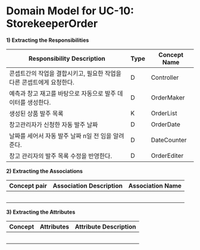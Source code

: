 # Domain Model for UC-10: StorekeeperOrder

**1) Extracting the Responsibilities**

| Responsibility Description                                   | Type | Concept Name |
| ------------------------------------------------------------ | ---- | ------------ |
| 콘셉트간의 작업을 결합시키고, 필요한 작업을 다른 콘셉트에게 요청한다.  |  D  | Controller   |
| 예측과 창고 재고를 바탕으로 자동으로 발주 데이터를 생성한다.        |  D  | OrderMaker    |
| 생성된 상품 발주 목록  | K  | OrderList    |
| 창고관리자가 신청한 자동 발주 날짜   | D    | OrderDate   |
| 날짜를 세어서 자동 발주 날짜 n일 전 임을 알려준다.       | D   | DateCounter   |
| 창고 관리자의 발주 목록 수정을 반영한다.  | D | OrderEditer |


**2) Extracting the Associations**

| Concept pair | Association Description | Association Name |
| ------------------ | ----------------------- | ---------------- |
|  |     |   |
|   |   |   |
|   |       |      |
|  |  |        |
|   |    |      |  

**3) Extracting the Attributes**

| Concept | Attributes | Attribute Description |
| ------- | ---------- | --------------------- |
|   |    |      |
|   | |                       |
|         |            |                       |
|         |            |                       |
|         |            |                       |
